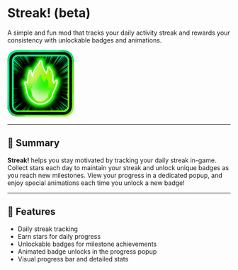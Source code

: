 # Streak! (beta)

A simple and fun mod that tracks your daily activity streak and rewards your consistency with unlockable badges and animations.

<img src="logo.png" width="150" alt="the mod's logo" />

---

## 📝 Summary

**Streak!** helps you stay motivated by tracking your daily streak in-game. Collect stars each day to maintain your streak and unlock unique badges as you reach new milestones. View your progress in a dedicated popup, and enjoy special animations each time you unlock a new badge!

---

## 🚀 Features

- Daily streak tracking
- Earn stars for daily progress
- Unlockable badges for milestone achievements
- Animated badge unlocks in the progress popup
- Visual progress bar and detailed stats



